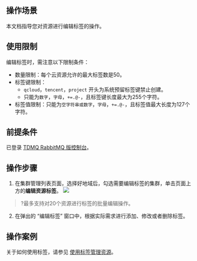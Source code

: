 ## 操作场景

本文档指导您对资源进行编辑标签的操作。

## 使用限制

编辑标签时，需注意以下限制条件：

- 数量限制：每个云资源允许的最大标签数是50。
- 标签键限制：
  - `qcloud`，`tencent`，`project` 开头为系统预留标签键禁止创建。
  - 只能为`数字`，`字母`，`+=.@-`，且标签键长度最大为255个字符。
- 标签值限制：只能为`空字符串或数字`，`字母`，`+=.@-`，且标签值最大长度为127个字符。


## 前提条件

已登录 [TDMQ RabbitMQ 版控制台](https://console.cloud.tencent.com/tdmq/rabbit-cluster)。

## 操作步骤

1. 在集群管理列表页面，选择好地域后，勾选需要编辑标签的集群，单击页面上方的**编辑资源标签**。
   ![](https://main.qcloudimg.com/raw/b932e06f80e09b344dd510ab908eef98.png)

  > ?最多支持对20个资源进行标签的批量编辑操作。

2. 在弹出的 “编辑标签” 窗口中，根据实际需求进行添加、修改或者删除标签。

## 操作案例

关于如何使用标签，请参见 [使用标签管理资源]()。

